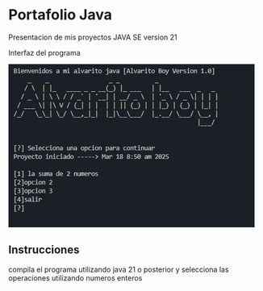 
# Portafolio Java 

Presentacion de mis proyectos JAVA SE version 21

Interfaz del programa 


![Logo](https://github.com/Mr-afk23/Portafolio-Java/blob/main/Captura%20de%20pantalla%202025-03-18%20090437.png?raw=true)






## Instrucciones 
compila el programa utilizando java 21 o posterior y selecciona las operaciones utilizando numeros enteros 

